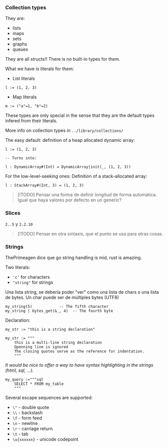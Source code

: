 ### Collection types

They are:
- lists
- maps
- sets
- graphs
- queues

They are all structs!! There is no built-in types for them.

What we have is literals for them:

- List literals

```
l := (1, 2, 3)
```

- Map literals

```
m := ("a"=1, "b"=2)
```

These types are only special in the sense that they are the default types infered from their literals.

More info on collection types in `../library/collections/`

The easy default: definition of a heap allocated dynamic array:

```
l := (1, 2, 3)

-- Turns into:

l : DynamicArray#(Int) = DynamicArray|init(_, (1, 2, 3))
```

For the low-level-seeking ones: Definition of a stack-allocated array:

```
l : StackArray#(Int, 3) = (1, 2, 3)
```

> [!TODO] Pensar una forma de definir longitud de forma automática.
> Igual que haya valores por defecto en un generic?


### Slices

`2..5` y `2.2.10`

> [!TODO] Pensar en otra sintaxis, que el punto se usa para otras cosas.


### Strings

ThePrimeagen dice que go string handling is mid, rust is amazing.

Two literals:

- `'c'` for characters
- `"string"` for strings

Una lista string, se debería poder "ver" como una lista de chars o una lista de bytes. Un char puede ser de múltiples bytes (UTF8)

```
my_string(5)            -- The fifth character
my_string | bytes_get(&_, 4)  -- The fourth byte
```


Declaration:

```
my_str := "this is a string declaration"

my_str := """
	this is a multi-line string declaration
	Openning line is ignored
	The closing quotes serve as the reference for indentation.
	"""

```

_It would be nice to offer a way to have syntax highlighting in the strings (html, sql, ...)._

```
my_query :="""sql
	SELECT * FROM my_table
	"""
```

Several escape sequences are supported:

- `\"` - double quote
- `\\` - backslash
- `\f` - form feed
- `\n` - newline
- `\r` - carriage return
- `\t` - tab
- `\u{xxxxxx}` - unicode codepoint


